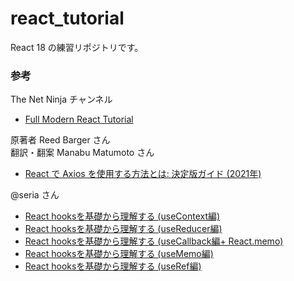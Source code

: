 # react_tutorial
React 18 の練習リポジトリです。

### 参考
The Net Ninja チャンネル
- [Full Modern React Tutorial](https://youtube.com/playlist?list=PL4cUxeGkcC9gZD-Tvwfod2gaISzfRiP9d)  

原著者 Reed Barger さん  
翻訳・翻案 Manabu Matumoto さん
- [React で Axios を使用する方法とは: 決定版ガイド (2021年)](https://www.freecodecamp.org/japanese/news/how-to-use-axios-with-react/)  

@seria さん
- [React hooksを基礎から理解する (useContext編)](https://qiita.com/seira/items/fccdf4e73c59c491558d)
- [React hooksを基礎から理解する (useReducer編)](https://qiita.com/seira/items/2fbad56e84bda885c84c)
- [React hooksを基礎から理解する (useCallback編+ React.memo)](https://qiita.com/seira/items/8a170cc950241a8fdb23)
- [React hooksを基礎から理解する (useMemo編)](https://qiita.com/seira/items/42576765aecc9fa6b2f8)
- [React hooksを基礎から理解する (useRef編)](https://qiita.com/seira/items/0e6a2d835f1afb50544d)